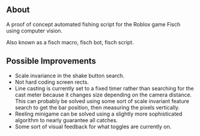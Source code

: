 ## About

A proof of concept automated fishing script for the Roblox game Fisch using computer vision.

Also known as a fisch macro, fisch bot, fisch script.

## Possible Improvements

- Scale invariance in the shake button search.
- Not hard coding screen rects.
- Line casting is currently set to a fixed timer rather than searching for the cast meter because it changes size depending on the camera distance. This can probably be solved using some sort of scale invariant feature search to get the bar position, then measuring the pixels vertically.
- Reeling minigame can be solved using a slightly more sophisticated algorithm to nearly guarantee all catches.
- Some sort of visual feedback for what toggles are currently on.
